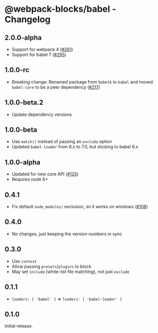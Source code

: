 # @webpack-blocks/babel - Changelog

## 2.0.0-alpha

- Support for webpack 4 ([#261](https://github.com/andywer/webpack-blocks/pull/261))
- Support for babel 7 ([#295](https://github.com/andywer/webpack-blocks/pull/295))

## 1.0.0-rc

- Breaking change: Renamed package from `babel6` to `babel` and moved `babel-core` to be a peer
  dependency ([#217](https://github.com/andywer/webpack-blocks/issues/217))

## 1.0.0-beta.2

- Update dependency versions

## 1.0.0-beta

- Use `match()` instead of passing an `exclude` option
- Updated `babel-loader` from 6.x to 7.0, but sticking to babel 6.x

## 1.0.0-alpha

- Updated for new core API ([#125](https://github.com/andywer/webpack-blocks/issues/125))
- Requires node 6+

## 0.4.1

- Fix default `node_modules/` exclusion, so it works on windows
  ([#108](https://github.com/andywer/webpack-blocks/pull/108))

## 0.4.0

- No changes, just keeping the version numbers in sync

## 0.3.0

- Use `context`
- Allow passing `presets`/`plugins` to block
- May set `include` (white-list file matching), not just `exclude`

## 0.1.1

- `loaders: [ 'babel' ]` => `loaders: [ 'babel-loader' ]`

## 0.1.0

Initial release.
